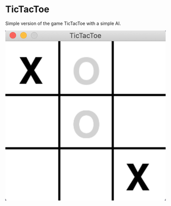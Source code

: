 # TicTacToe
Simple version of the game TicTacToe with a simple AI. 

![GitHub Logo](/Images/TicTacToe.png)
